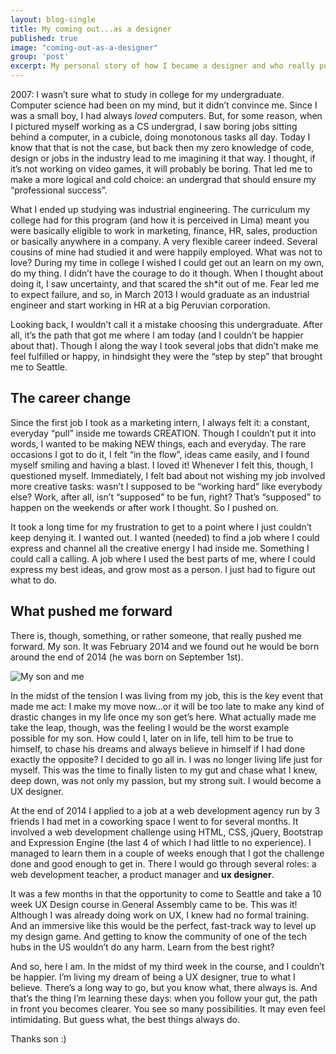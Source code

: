 ```yaml
---
layout: blog-single
title: My coming out...as a designer
published: true
image: "coming-out-as-a-designer"
group: 'post'
excerpt: My personal story of how I became a designer and who really pushed and inspired me forward.
---
```


<p>2007: I wasn’t sure what to study in college for my undergraduate. Computer science had been on my mind, but it didn’t convince me. Since I was a small boy, I had always <em>loved</em> computers. But, for some reason, when I pictured myself working as a CS undergrad, I saw boring jobs sitting behind a computer, in a cubicle, doing monotonous tasks all day. Today I know that that is not the case, but back then my zero knowledge of code, design or jobs in the industry lead to me imagining it that way. I thought, if it’s not working on video games, it will probably be boring. That led me to make a more logical and cold choice: an undergrad that should ensure my “professional success”.</p>

<p>What I ended up studying was industrial engineering. The curriculum my college had for this program (and how it is perceived in Lima) meant you were basically eligible to work in marketing, finance, HR, sales, production or basically anywhere in a company. A very flexible career indeed. Several cousins of mine had studied it and were happily employed. What was not to love? During my time in college I wished I could get out an learn on my own, do my thing. I didn’t have the courage to do it though. When I thought about doing it, I saw uncertainty, and that scared the sh*it out of me. Fear led me to expect failure, and so, in March 2013 I would graduate as an industrial engineer and start working in HR at a big Peruvian corporation.</p>

<p>Looking back, I wouldn’t call it a mistake choosing this undergraduate. After all, it’s the path that got me where I am today (and I couldn’t be happier about that). Though I along the way I took several jobs that didn’t make me feel fulfilled or happy, in hindsight they were the “step by step” that brought me to Seattle.</p>

<h2>The career change</h2>

<p>Since the first job I took as a marketing intern, I always felt it: a constant, everyday “pull” inside me towards CREATION. Though I couldn’t put it into words, I wanted to be making NEW things, each and everyday. The rare occasions I got to do it, I felt “in the flow”, ideas came easily, and I found myself smiling and having a blast. I loved it! Whenever I felt this, though, I questioned myself. Immediately, I felt bad about not wishing my job involved more creative tasks: wasn’t I supposed to be “working hard” like everybody else? Work, after all, isn’t “supposed” to be fun, right? That’s “supposed” to happen on the weekends or after work I thought. So I pushed on.</p>

<p>It took a long time for my frustration to get to a point where I just couldn’t keep denying it. I wanted out. I wanted (needed) to find a job where I could express and channel all the creative energy I had inside me. Something I could call a calling. A job where I used the best parts of me, where I could express my best ideas, and grow most as a person. I just had to figure out what to do.</p>

<h2>What pushed me forward</h2>

<p>There is, though, something, or rather someone, that really pushed me forward. My son. It was February 2014 and we found out he would be born around the end of 2014 (he was born on September 1st).</p>

<img src="{{site.baseurl}}/public/images/Iker_and_me.jpg" alt="My son and me">

<p>In the midst of the tension I was living from my job, this is the key event that made me act: I make my move now…or it will be too late to make any kind of drastic changes in my life once my son get’s here. What actually made me take the leap, though, was the feeling I would be the worst example possible for my son. How could I, later on in life, tell him to be true to himself, to chase his dreams and always believe in himself if I had done exactly the opposite? I decided to go all in. I was no longer living life just for myself. This was the time to finally listen to my gut and chase what I knew, deep down, was not only my passion, but my strong suit. I would become a UX designer.</p>

<p>At the end of 2014 I applied to a job at a web development agency run by 3 friends I had met in a coworking space I went to for several months. It involved a web development challenge using HTML, CSS, jQuery, Bootstrap and Expression Engine (the last 4 of which I had little to no experience). I managed to learn them in a couple of weeks enough that I got the challenge done and good enough to get in. There I would go through several roles: a web development teacher, a product manager and <strong>ux designer</strong>.</p>

<p>It was a few months in that the opportunity to come to Seattle and take a 10 week UX Design course in General Assembly came to be. This was it! Although I was already doing work on UX, I knew had no formal training. And an immersive like this would be the perfect, fast-track way to level up my design game. And getting to know the community of one of the tech hubs in the US wouldn’t do any harm. Learn from the best right?</p>

<p>And so, here I am. In the midst of my third week in the course, and I couldn’t be happier. I’m living my dream of being a UX designer, true to what I believe. There’s a long way to go, but you know what, there always is. And that’s the thing I’m learning these days: when you follow your gut, the path in front you becomes clearer. You see so many possibilities. It may even feel intimidating. But guess what, the best things always do.</p>

<p>Thanks son :)</p>
